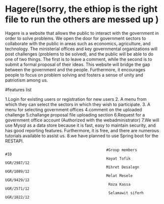 # Hagere(!sorry, the ethiop is the right file to run the others are messed up )
Hagere is a website that allows the public to interact with the government in order to solve problems. We open the door for government sectors to collaborate with the public in areas such as economics, agriculture, and technology. The ministerial offices and key governmental organizations will post challenges (problems to be solved), and the public will be able to do one of two things. The first is to leave a comment, while the second is to submit a formal proposal of their ideas. This website will bridge the gap between the government and the people. Furthermore, it encourages people to focus on problem solving and fosters a sense of unity and patriotism among us.
   
  
  #features list 
   
1.Login for existing users or registration for new users
2. A menu from which they can select the sectors in which they wish to participate.
3. A menu for selecting government offices
4.comment on the uploaded challenge
5.challange proposal file uploading section
6.Request for a government office account (Authorized with the webadministrator)
7.We will use Mysql as a data store because it is fast, easy to maintain security, and has good reporting features. Furthermore, it is free, and there are numerous tutorials available to assist us.
8.we have planned to use Spring boot for the RESTAPI.


                                                  #Group members                 #ID
                                                  Hayat Tofik                 UGR/2987/12
                                                  Mihret Desalegn             UGR/1089/12
                                                  Melat Mesele                UGR/9429/12    
                                                   Roza Kassa                 UGR/2571/12
                                                   Selamawit siferh           UGR/1822/12
